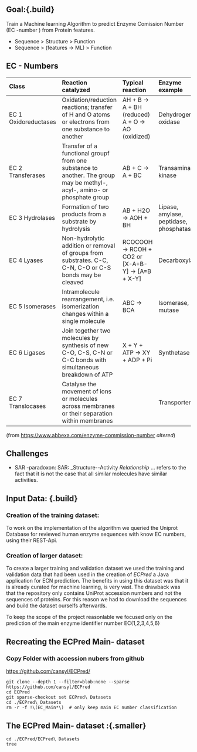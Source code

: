 
## Goal:{.build}

Train a Machine learning Algorithm to predict Enzyme Comission Number (EC -number ) from Protein features.

 - Sequence 	> Structure 		> Function
 - Sequence 	> (features -> ML)      > Function

## EC - Numbers
| Class                | Reaction catalyzed                                                                                                        | Typical reaction                                | Enzyme example                          |
|:-------------|:-------------------------------|:-------------|:-------------|
| EC 1 Oxidoreductases | Oxidation/reduction reactions; transfer of H and O atoms or electrons from one substance to another                       | AH + B → A + BH (reduced) A + O → AO (oxidized) | Dehydrogenase, oxidase                  |
| EC 2 Transferases    | Transfer of a functional groupf from one substance to another. The group may be methyl-, acyl-, amino- or phosphate group | AB + C → A + BC                                 | Transaminase, kinase                    |
| EC 3 Hydrolases      | Formation of two products from a substrate by hydrolysis                                                                  | AB + H2O → AOH + BH                             | Lipase, amylase, peptidase, phosphatase |
| EC 4 Lyases          | Non-hydrolytic addition or removal of groups from substrates. C-C, C-N, C-O or C-S bonds may be cleaved                   | RCOCOOH → RCOH + CO2 or [X-A+B-Y] → [A=B + X-Y] | Decarboxylase                           |
| EC 5 Isomerases      | Intramolecule rearrangement, i.e. isomerization changes within a single molecule                                          | ABC → BCA                                       | Isomerase, mutase                       |
| EC 6 Ligases         | Join together two molecules by synthesis of new C-O, C-S, C-N or C-C bonds with simultaneous breakdown of ATP             | X + Y + ATP → XY + ADP + Pi                     | Synthetase                              |
| EC 7 Translocases    | Catalyse the movement of ions or molecules across membranes or their separation within membranes                          |                                                 | Transporter                             |
(from <https://www.abbexa.com/enzyme-commission-number> *altered*)

## Challenges

-   SAR -paradoxon: SAR: \_Structure--Activity *Relationship* ... refers to the fact that it is not the case that all similar molecules have similar activities.



## Input Data: {.build}

### Creation of the training dataset:

To work on the implementation of the algorithm we queried the Uniprot Database for reviewed human enzyme sequences with know EC numbers, using their REST-Api.

### Creation of larger dataset:

To create a larger training and validation dataset we used the training and validation data that had been used in the creation of _ECPred_ a Java application for ECN prediction. The benefits in using this dataset was that it is already curated for machine learning, is very vast. The drawback was that the repository only contains UniProt accession numbers and not the sequences of proteins. For this reason we had to download the sequences and build the dataset ourselfs afterwards.

To keep the scope of the project reasonlable we focused only on the prediction of the main enzyme identifier number EC{1,2,3,4,5,6}


  
## Recreating the ECPred Main- dataset 

### Copy Folder with accession nubers from github

https://github.com/cansyl/ECPred/

```{bash, eval= FALSE}
git clone --depth 1 --filter=blob:none --sparse https://github.com/cansyl/ECPred
cd ECPred
git sparse-checkout set ECPred\ Datasets
cd ./ECPred\ Datasets
rm -r -f !\(EC_Main*\)  # only keep main EC number classification
```

## The  ECPred Main- dataset :{.smaller}

```{bash}
cd ./ECPred/ECPred\ Datasets
tree
```





